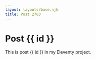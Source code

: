 ```yaml
---
layout: layouts/base.njk
title: Post 2703
---
```


# Post {{ id }}

This is post {{ id }} in my Eleventy project.

